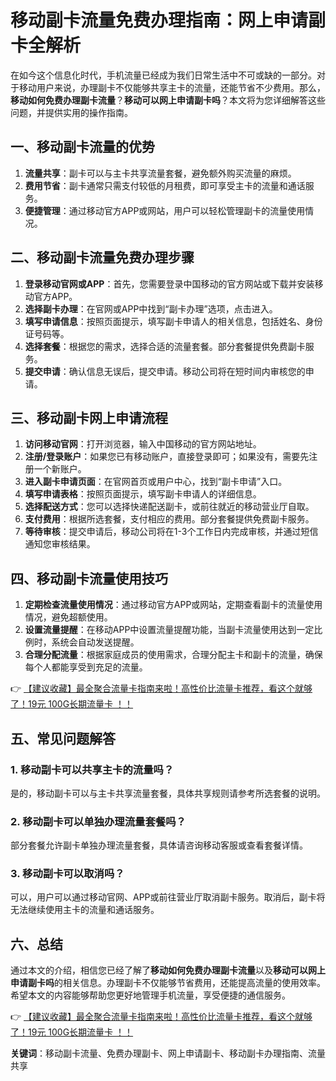 # 移动副卡流量免费办理指南：网上申请副卡全解析

在如今这个信息化时代，手机流量已经成为我们日常生活中不可或缺的一部分。对于移动用户来说，办理副卡不仅能够共享主卡的流量，还能节省不少费用。那么，**移动如何免费办理副卡流量**？**移动可以网上申请副卡吗**？本文将为您详细解答这些问题，并提供实用的操作指南。

## 一、移动副卡流量的优势

1. **流量共享**：副卡可以与主卡共享流量套餐，避免额外购买流量的麻烦。
2. **费用节省**：副卡通常只需支付较低的月租费，即可享受主卡的流量和通话服务。
3. **便捷管理**：通过移动官方APP或网站，用户可以轻松管理副卡的流量使用情况。

## 二、移动副卡流量免费办理步骤

1. **登录移动官网或APP**：首先，您需要登录中国移动的官方网站或下载并安装移动官方APP。
2. **选择副卡办理**：在官网或APP中找到“副卡办理”选项，点击进入。
3. **填写申请信息**：按照页面提示，填写副卡申请人的相关信息，包括姓名、身份证号码等。
4. **选择套餐**：根据您的需求，选择合适的流量套餐。部分套餐提供免费副卡服务。
5. **提交申请**：确认信息无误后，提交申请。移动公司将在短时间内审核您的申请。

## 三、移动副卡网上申请流程

1. **访问移动官网**：打开浏览器，输入中国移动的官方网站地址。
2. **注册/登录账户**：如果您已有移动账户，直接登录即可；如果没有，需要先注册一个新账户。
3. **进入副卡申请页面**：在官网首页或用户中心，找到“副卡申请”入口。
4. **填写申请表格**：按照页面提示，填写副卡申请人的详细信息。
5. **选择配送方式**：您可以选择快递配送副卡，或前往就近的移动营业厅自取。
6. **支付费用**：根据所选套餐，支付相应的费用。部分套餐提供免费副卡服务。
7. **等待审核**：提交申请后，移动公司将在1-3个工作日内完成审核，并通过短信通知您审核结果。

## 四、移动副卡流量使用技巧

1. **定期检查流量使用情况**：通过移动官方APP或网站，定期查看副卡的流量使用情况，避免超额使用。
2. **设置流量提醒**：在移动APP中设置流量提醒功能，当副卡流量使用达到一定比例时，系统会自动发送提醒。
3. **合理分配流量**：根据家庭成员的使用需求，合理分配主卡和副卡的流量，确保每个人都能享受到充足的流量。

👉 [【建议收藏】最全聚合流量卡指南来啦！高性价比流量卡推荐，看这个就够了！19元 100G长期流量卡 ！！](https://bit.ly/Liuliangka)

## 五、常见问题解答

### 1. 移动副卡可以共享主卡的流量吗？
是的，移动副卡可以与主卡共享流量套餐，具体共享规则请参考所选套餐的说明。

### 2. 移动副卡可以单独办理流量套餐吗？
部分套餐允许副卡单独办理流量套餐，具体请咨询移动客服或查看套餐详情。

### 3. 移动副卡可以取消吗？
可以，用户可以通过移动官网、APP或前往营业厅取消副卡服务。取消后，副卡将无法继续使用主卡的流量和通话服务。

## 六、总结

通过本文的介绍，相信您已经了解了**移动如何免费办理副卡流量**以及**移动可以网上申请副卡吗**的相关信息。办理副卡不仅能够节省费用，还能提高流量的使用效率。希望本文的内容能够帮助您更好地管理手机流量，享受便捷的通信服务。

👉 [【建议收藏】最全聚合流量卡指南来啦！高性价比流量卡推荐，看这个就够了！19元 100G长期流量卡 ！！](https://bit.ly/Liuliangka)

**关键词**：移动副卡流量、免费办理副卡、网上申请副卡、移动副卡办理指南、流量共享